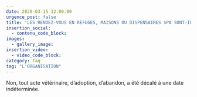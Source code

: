 ```yaml
---
date: 2020-03-15 12:00:00
urgence_post: false
title: 'LES RENDEZ-VOUS EN REFUGES, MAISONS OU DISPENSAIRES SPA SONT-ILS ASSURÉS ?'
insertion_social:
  - contenu_code_block:
images:
  - gallery_image:
insertion_video:
  - video_code_block:
category: faq
tag: "L'ORGANISATION"
---
```


Non, tout acte v&eacute;t&eacute;rinaire, d’adoption, d’abandon, a &eacute;t&eacute; d&eacute;cal&eacute; &agrave; une date ind&eacute;termin&eacute;e.